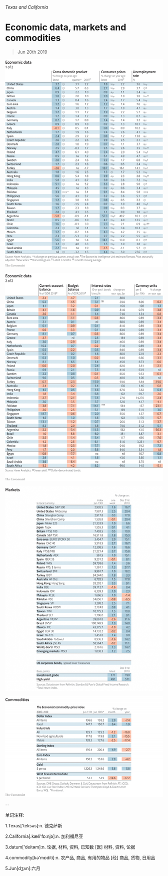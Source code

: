 ###### Texas and California

# Economic data, markets and commodities 

> Jun 20th 2019 

![image](images/20190622_int101.png) 

![image](images/20190622_int102.png) 

![image](images/20190622_int201_apple_news.png) 

![image](images/20190622_int401.png) 

-- 

 单词注释:

1.Texas['teksәs]:n. 德克萨斯 

2.California[.kæli'fɒ:njә]:n. 加利福尼亚 

3.datum['deitәm]:n. 论据, 材料, 资料, 已知数 [医] 材料, 资料, 论据 

4.commodity[kә'mɒditi]:n. 农产品, 商品, 有用的物品 [经] 商品, 货物, 日用品 

5.Jun[dʒʌn]:六月 

